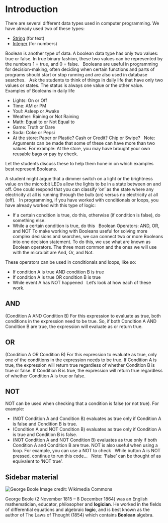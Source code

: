 # Introduction

There are several different data types used in computer programming. We have already used two of these types:

* [String](/types/string) (for text) 
* [Integer](/types/number) (for numbers)

Boolean is another type of data. A boolean data type has only two values: true or false. In true binary fashion, these two values can be represented by the numbers 1 = true, and 0 = false.   Booleans are useful in programming for decision-making, often deciding when certain functions and parts of programs should start or stop running and are also used in database searches.   Ask the students to think of things in daily life that have only two values or states. The status is always one value or the other value.   Examples of Booleans in daily life

* Lights: On or Off
* Time: AM or PM
* You!: Asleep or Awake
* Weather: Raining or Not Raining
* Math: Equal to or Not Equal to
* Game: Truth or Dare
* Soda: Coke or Pepsi
* At the store: Paper or Plastic? Cash or Credit? Chip or Swipe?   Note: Arguments can be made that some of these can have more than two values. For example: At the store, you may have brought your own reusable bags or pay by check. 

Let the students discuss these to help them hone in on which examples best represent Booleans.

A student might argue that a dimmer switch on a light or the brightness value on the micro:bit LEDs allow the lights to be in a state between on and off. One could respond that you can classify ‘on’ as the state where any electricity at all is running through the bulb (on) versus no electricity at all (off).   In programming, if you have worked with conditionals or loops, you have already worked with this type of logic:

* If a certain condition is true, do this, otherwise (if condition is false), do something else.
* While a certain condition is true, do this   Boolean Operators: AND, OR, and NOT To make working with Booleans useful for solving more complex decisions and searches, we can connect two or more Booleans into one decision statement. To do this, we use what are known as Boolean operators. The three most common and the ones we will use with the micro:bit are And, Or, and Not.

These operators can be used in conditionals and loops, like so:

* If condition A is true AND condition B is true
* If condition A is true OR condition B is true
* While event A has NOT happened   Let’s look at how each of these work.

## AND

(Condition A AND Condition B) For this expression to evaluate as true, both conditions in the expression need to be true. So, if both Condition A AND Condition B are true, the expression will evaluate as or return true.  

## OR

(Condition A OR Condition B) For this expression to evaluate as true, only one of the conditions in the expression needs to be true. If Condition A is true, the expression will return true regardless of whether Condition B is true or false. If Condition B is true, the expression will return true regardless of whether Condition A is true or false.  

## NOT

NOT can be used when checking that a condition is false (or not true). For example:

* (NOT Condition A and Condition B) evaluates as true only if Condition A is false and Condition B is true.
* (Condition A and NOT Condition B) evaluates as true only if Condition A is true and Condition B is false.
* (NOT Condition A and NOT Condition B) evaluates as true only if both Condition A and Condition B are true. NOT is also useful when using a loop. For example, you can use a NOT to check   While button A is NOT pressed, continue to run this code…   Note: ‘False’ can be thought of as equivalent to ‘NOT true’.

## Sidebar material

![George Boole](/static/courses/csintro/booleans/george-boole.jpg) Image credit: Wikimedia Commons

George Boole (2 November 1815 – 8 December 1864) was an English mathematician, educator, philosopher and **logician**. He worked in the fields of differential equations and algebraic **logic**, and is best known as the author of The Laws of Thought (1854) which contains **Boolean** algebra.